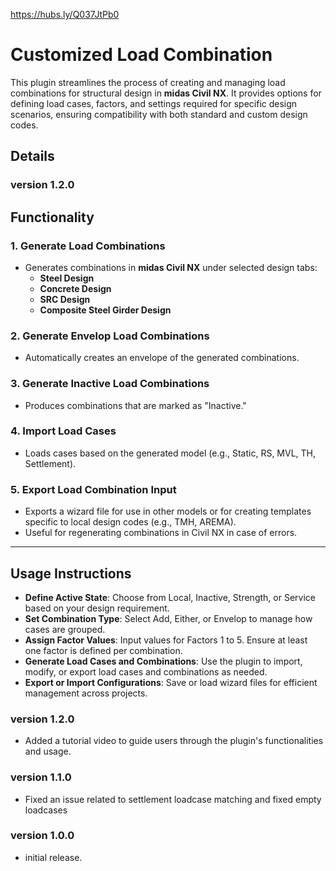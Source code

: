 https://hubs.ly/Q037JtPb0

# Customized Load Combination

This plugin streamlines the process of creating and managing load combinations for structural design in **midas Civil NX**.
It provides options for defining load cases, factors, and settings required for specific design scenarios, ensuring compatibility with both standard and custom design codes.

## Details

### version 1.2.0

## Functionality

### 1. Generate Load Combinations

- Generates combinations in **midas Civil NX** under selected design tabs:
  - **Steel Design**
  - **Concrete Design**
  - **SRC Design**
  - **Composite Steel Girder Design**

### 2. Generate Envelop Load Combinations

- Automatically creates an envelope of the generated combinations.

### 3. Generate Inactive Load Combinations

- Produces combinations that are marked as "Inactive."

### 4. Import Load Cases

- Loads cases based on the generated model (e.g., Static, RS, MVL, TH, Settlement).

### 5. Export Load Combination Input

- Exports a wizard file for use in other models or for creating templates specific to local design codes (e.g., TMH, AREMA).
- Useful for regenerating combinations in Civil NX in case of errors.

---

## Usage Instructions

- **Define Active State**: Choose from Local, Inactive, Strength, or Service based on your design requirement.
- **Set Combination Type**: Select Add, Either, or Envelop to manage how cases are grouped.
- **Assign Factor Values**: Input values for Factors 1 to 5. Ensure at least one factor is defined per combination.
- **Generate Load Cases and Combinations**: Use the plugin to import, modify, or export load cases and combinations as needed.
- **Export or Import Configurations**: Save or load wizard files for efficient management across projects.

### version 1.2.0

- Added a tutorial video to guide users through the plugin's functionalities and usage.

### version 1.1.0

- Fixed an issue related to settlement loadcase matching and fixed empty loadcases

### version 1.0.0

- initial release.
